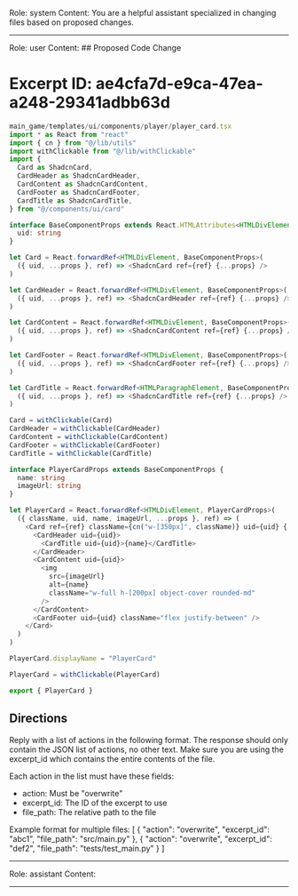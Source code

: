 Role: system
Content: You are a helpful assistant specialized in changing files based on proposed changes.
__________________
Role: user
Content: ## Proposed Code Change
# Excerpt ID: ae4cfa7d-e9ca-47ea-a248-29341adbb63d
```typescript
main_game/templates/ui/components/player/player_card.tsx
import * as React from "react"
import { cn } from "@/lib/utils"
import withClickable from "@/lib/withClickable"
import {
  Card as ShadcnCard,
  CardHeader as ShadcnCardHeader,
  CardContent as ShadcnCardContent,
  CardFooter as ShadcnCardFooter,
  CardTitle as ShadcnCardTitle,
} from "@/components/ui/card"

interface BaseComponentProps extends React.HTMLAttributes<HTMLDivElement> {
  uid: string
}

let Card = React.forwardRef<HTMLDivElement, BaseComponentProps>(
  ({ uid, ...props }, ref) => <ShadcnCard ref={ref} {...props} />
)

let CardHeader = React.forwardRef<HTMLDivElement, BaseComponentProps>(
  ({ uid, ...props }, ref) => <ShadcnCardHeader ref={ref} {...props} />
)

let CardContent = React.forwardRef<HTMLDivElement, BaseComponentProps>(
  ({ uid, ...props }, ref) => <ShadcnCardContent ref={ref} {...props} />
)

let CardFooter = React.forwardRef<HTMLDivElement, BaseComponentProps>(
  ({ uid, ...props }, ref) => <ShadcnCardFooter ref={ref} {...props} />
)

let CardTitle = React.forwardRef<HTMLParagraphElement, BaseComponentProps>(
  ({ uid, ...props }, ref) => <ShadcnCardTitle ref={ref} {...props} />
)

Card = withClickable(Card)
CardHeader = withClickable(CardHeader)
CardContent = withClickable(CardContent)
CardFooter = withClickable(CardFooter)
CardTitle = withClickable(CardTitle)

interface PlayerCardProps extends BaseComponentProps {
  name: string
  imageUrl: string
}

let PlayerCard = React.forwardRef<HTMLDivElement, PlayerCardProps>(
  ({ className, uid, name, imageUrl, ...props }, ref) => (
    <Card ref={ref} className={cn("w-[350px]", className)} uid={uid} {...props}>
      <CardHeader uid={uid}>
        <CardTitle uid={uid}>{name}</CardTitle>
      </CardHeader>
      <CardContent uid={uid}>
        <img
          src={imageUrl}
          alt={name}
          className="w-full h-[200px] object-cover rounded-md"
        />
      </CardContent>
      <CardFooter uid={uid} className="flex justify-between" />
    </Card>
  )
)

PlayerCard.displayName = "PlayerCard"

PlayerCard = withClickable(PlayerCard)

export { PlayerCard }
```

## Directions
Reply with a list of actions in the following format. The response should only contain the JSON list of actions, no other text.
Make sure you are using the excerpt_id which contains the entire contents of the file.

Each action in the list must have these fields:
- action: Must be "overwrite"
- excerpt_id: The ID of the excerpt to use
- file_path: The relative path to the file

Example format for multiple files:
[
    {
        "action": "overwrite",
        "excerpt_id": "abc1",
        "file_path": "src/main.py"
    },
    {
        "action": "overwrite",
        "excerpt_id": "def2",
        "file_path": "tests/test_main.py"
    }
]
__________________
Role: assistant
Content: 
__________________
